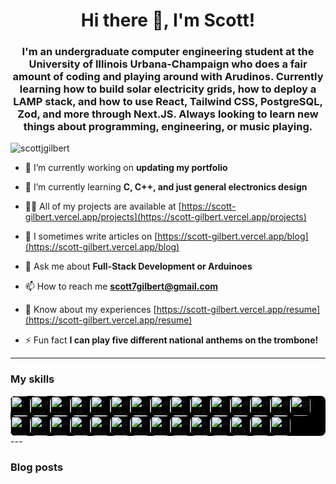 <h1 align="center">Hi there 👋, I'm Scott!</h1>
<h3 align="center">I'm an undergraduate computer engineering student at the University of Illinois Urbana-Champaign who does a fair amount of coding and playing around with Arudinos. Currently learning how to build solar electricity grids, how to deploy a LAMP stack, and how to use React, Tailwind CSS, PostgreSQL, Zod, and more through Next.JS. Always looking to learn new things about programming, engineering, or music playing.</h3>

<p align="left"> <img src="https://komarev.com/ghpvc/?username=scottjgilbert&label=Profile%20views&color=0e75b6&style=flat" alt="scottjgilbert" /> </p>

- 🔭 I’m currently working on **updating my portfolio**

- 🌱 I’m currently learning **C, C++, and just general electronics design**

- 👨‍💻 All of my projects are available at [https://scott-gilbert.vercel.app/projects](https://scott-gilbert.vercel.app/projects)

- 📝 I sometimes write articles on [https://scott-gilbert.vercel.app/blog](https://scott-gilbert.vercel.app/blog)

- 💬 Ask me about **Full-Stack Development or Arduinoes**

- 📫 How to reach me **scott7gilbert@gmail.com**

- 📄 Know about my experiences [https://scott-gilbert.vercel.app/resume](https://scott-gilbert.vercel.app/resume)

- ⚡ Fun fact **I can play five different national anthems on the trombone!**

---

### My skills<!-- IMAGES-START -->
<div style="display:flex; flex-wrap:wrap; background-color: #000000; border-radius: 8px;">
<img src="https://cdn.simpleicons.org/typescript" alt="typescript" width="32" style="border-radius: 8px; background-color: #000000;" />
<img src="https://cdn.simpleicons.org/javascript" alt="javascript" width="32" style="border-radius: 8px; background-color: #000000;" />
<img src="https://cdn.simpleicons.org/django/white" alt="white" width="32" style="border-radius: 8px; background-color: #000000;" />
<img src="https://cdn.simpleicons.org/python" alt="python" width="32" style="border-radius: 8px; background-color: #000000;" />
<img src="https://cdn.simpleicons.org/react" alt="react" width="32" style="border-radius: 8px; background-color: #000000;" />
<img src="https://cdn.simpleicons.org/postgresql/white" alt="white" width="32" style="border-radius: 8px; background-color: #000000;" />
<img src="https://cdn.simpleicons.org/mysql/white" alt="white" width="32" style="border-radius: 8px; background-color: #000000;" />
<img src="https://cdn.simpleicons.org/sqlite/white" alt="white" width="32" style="border-radius: 8px; background-color: #000000;" />
<img src="https://cdn.simpleicons.org/html5" alt="html5" width="32" style="border-radius: 8px; background-color: #000000;" />
<img src="https://m9mv2a6pya.ufs.sh/f/W9HqZMlcXCSfvH4gw9jDfraKjJQgNYemFl0uOyXqS6BnhwCP" alt="W9HqZMlcXCSfvH4gw9jDfraKjJQgNYemFl0uOyXqS6BnhwCP" width="32" style="border-radius: 8px; background-color: #000000;" />
<img src="https://cdn.simpleicons.org/nodedotjs" alt="nodedotjs" width="32" style="border-radius: 8px; background-color: #000000;" />
<img src="https://cdn.simpleicons.org/php/white" alt="white" width="32" style="border-radius: 8px; background-color: #000000;" />
<img src="https://cdn.simpleicons.org/vercel/white" alt="white" width="32" style="border-radius: 8px; background-color: #000000;" />
<img src="https://cdn.simpleicons.org/nextdotjs/white" alt="white" width="32" style="border-radius: 8px; background-color: #000000;" />
<img src="https://cdn.simpleicons.org/git" alt="git" width="32" style="border-radius: 8px; background-color: #000000;" />
<img src="https://cdn.simpleicons.org/linux" alt="linux" width="32" style="border-radius: 8px; background-color: #000000;" />
<img src="https://cdn.simpleicons.org/ubuntu" alt="ubuntu" width="32" style="border-radius: 8px; background-color: #000000;" />
<img src="https://cdn.simpleicons.org/openai/white" alt="white" width="32" style="border-radius: 8px; background-color: #000000;" />
<img src="https://cdn.simpleicons.org/tailwindcss" alt="tailwindcss" width="32" style="border-radius: 8px; background-color: #000000;" />
<img src="https://cdn.simpleicons.org/markdown/white" alt="white" width="32" style="border-radius: 8px; background-color: #000000;" />
<img src="https://cdn.simpleicons.org/docker" alt="docker" width="32" style="border-radius: 8px; background-color: #000000;" />
<img src="https://cdn.simpleicons.org/nginx" alt="nginx" width="32" style="border-radius: 8px; background-color: #000000;" />
<img src="https://cdn.simpleicons.org/apache" alt="apache" width="32" style="border-radius: 8px; background-color: #000000;" />
<img src="https://cdn.simpleicons.org/zod/white" alt="white" width="32" style="border-radius: 8px; background-color: #000000;" />
<img src="https://cdn.simpleicons.org/arduino" alt="arduino" width="32" style="border-radius: 8px; background-color: #000000;" />
<img src="https://cdn.simpleicons.org/github/white" alt="white" width="32" style="border-radius: 8px; background-color: #000000;" />
<img src="https://m9mv2a6pya.ufs.sh/f/W9HqZMlcXCSfCqMH29gncWmaPg8GTnO3xKjof5edwN0XEYVh" alt="W9HqZMlcXCSfCqMH29gncWmaPg8GTnO3xKjof5edwN0XEYVh" width="32" style="border-radius: 8px; background-color: #000000;" />
<img src="https://cdn.simpleicons.org/npm" alt="npm" width="32" style="border-radius: 8px; background-color: #000000;" />
<img src="https://cdn.simpleicons.org/pnpm" alt="pnpm" width="32" style="border-radius: 8px; background-color: #000000;" />
</div>
<!-- IMAGES-END -->---

### Blog posts

<!-- BLOG-POST-LIST:START -->
<!-- BLOG-POST-LIST:END -->

<!-- <h3 align="left">Connect with me:</h3>
<p align="left">
<a href="https://linkedin.com/in/https://www.linkedin.com/in/scott-j-gilbert/" target="blank"><img align="center" src="https://raw.githubusercontent.com/rahuldkjain/github-profile-readme-generator/master/src/images/icons/Social/linked-in-alt.svg" alt="https://www.linkedin.com/in/scott-j-gilbert/" height="30" width="40" /></a>
<a href="/https://scott-gilbert.vercel.app/rss.xml" target="blank"><img align="center" src="https://raw.githubusercontent.com/rahuldkjain/github-profile-readme-generator/master/src/images/icons/Social/rss.svg" alt="https://scott-gilbert.vercel.app/rss.xml" height="30" width="40" /></a>
</p>

<p><img align="left" src="https://github-readme-stats-scott-gilbert.vercel.app/api/top-langs?username=scottjgilbert&show_icons=true&locale=en&layout=compact" alt="scottjgilbert" /></p>

<p>&nbsp;<img align="center" src="https://github-readme-stats-scott-gilbert.vercel.app/api?username=scottjgilbert&show_icons=true&locale=en" alt="scottjgilbert" /></p>

<p><img align="center" src="https://github-readme-streak-stats.herokuapp.com/?user=scottjgilbert&" alt="scottjgilbert" /></p> -->
